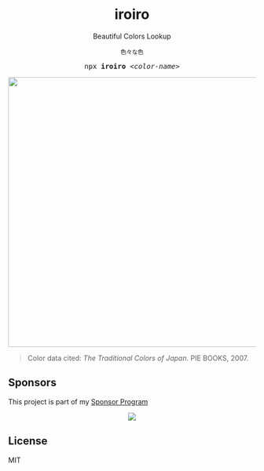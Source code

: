 <h1 align='center'> iroiro </h1>

<p align='center'> Beautiful Colors Lookup </p>

<p align='center'><sup>色々な色</sup></p>
<pre align='center'>
npx <b>iroiro</b> <em>&lt;color-name&gt;</em>
</pre>

<p align='center'>
<img src="https://user-images.githubusercontent.com/11247099/95219394-e8f43f80-0827-11eb-94ec-6c57221a3c27.png" width='550'/>
</p>

> Color data cited: *The Traditional Colors of Japan*. PIE BOOKS, 2007.

## Sponsors

This project is part of my <a href='https://github.com/antfu-sponsors'>Sponsor Program</a>

<p align="center">
  <a href="https://cdn.jsdelivr.net/gh/antfu/static/sponsors.svg">
    <img src='https://cdn.jsdelivr.net/gh/antfu/static/sponsors.svg'/>
  </a>
</p>

## License

MIT
